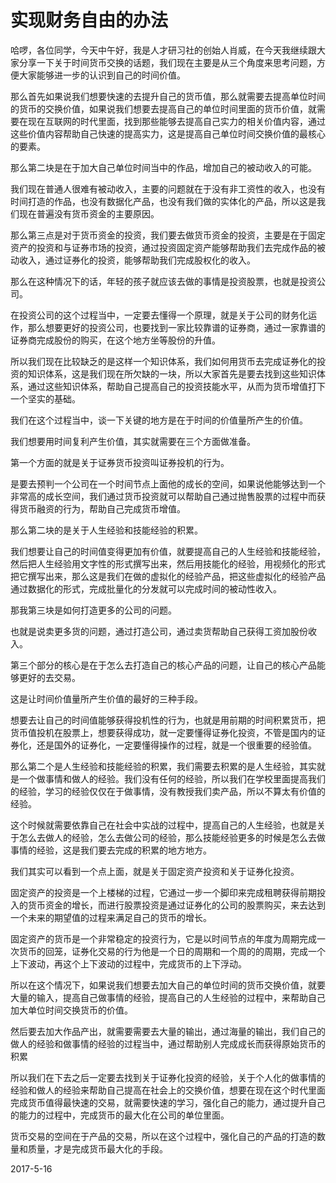 # 实现财务自由的办法

哈啰，各位同学，今天中午好，我是人才研习社的创始人肖威，在今天我继续跟大家分享一下关于时间货币交换的话题，我们现在主要是从三个角度来思考问题，方便大家能够进一步的认识到自己的时间价值。

那么首先如果说我们想要快速的去提升自己的货币值，那么就需要去提高单位时间的货币的交换价值，如果说我们想要去提高自己的单位时间里面的货币价值，就需要在现在互联网的时代里面，找到那些能够去提高自己实力的相关价值内容，通过这些价值内容帮助自己快速的提高实力，这是提高自己单位时间交换价值的最核心的要素。

那么第二块是在于加大自己单位时间当中的作品，增加自己的被动收入的可能。

我们现在普通人很难有被动收入，主要的问题就在于没有非工资性的收入，也没有时间打造的作品，也没有数据化产品，也没有我们做的实体化的产品，所以这是我们现在普遍没有货币资金的主要原因。

那么第三点是对于货币资金的投资，我们要去做货币资金的投资，主要是在于固定资产的投资和与证券市场的投资，通过投资固定资产能够帮助我们去完成作品的被动收入，通过证券化的投资，能够帮助我们完成股权化的收入。

那么在这种情况下的话，年轻的孩子就应该去做的事情是投资股票，也就是投资公司。

在投资公司的这个过程当中，一定要去懂得一个原理，就是关于公司的财务化运作，那么想要更好的投资公司，也要找到一家比较靠谱的证券商，通过一家靠谱的证券商完成股份的购买，在这个地方坐等股份的升值。

所以我们现在比较缺乏的是这样一个知识体系，我们如何用货币去完成证券化的投资的知识体系，这是我们现在所欠缺的一块，所以大家首先是要去找到这些知识体系，通过这些知识体系，帮助自己提高自己的投资技能水平，从而为货币增值打下一个坚实的基础。

我们在这个过程当中，谈一下关键的地方是在于时间的价值量所产生的价值。

我们想要用时间复利产生价值，其实就需要在三个方面做准备。

第一个方面的就是关于证券货币投资叫证券投机的行为。

是要去预判一个公司在一个时间节点上面他的成长的空间，如果说他能够达到一个非常高的成长空间，我们通过货币投资就可以帮助自己通过抛售股票的过程中而获得货币融资的行为，帮助自己完成货币增值。

那么第二块的是关于人生经验和技能经验的积累。

我们想要让自己的时间值变得更加有价值，就要提高自己的人生经验和技能经验，然后把人生经验用文字性的形式撰写出来，然后用技能化的经验，用视频化的形式把它撰写出来，那么这是我们在做的虚拟化的经验产品，把这些虚拟化的经验产品通过数据化的形式，完成批量化的分发就可以完成时间的被动性收入。

那我第三块是如何打造更多的公司的问题。

也就是说卖更多货的问题，通过打造公司，通过卖货帮助自己获得工资加股份收入。

第三个部分的核心是在于怎么去打造自己的核心产品的问题，让自己的核心产品能够更好的去交易。

这是让时间价值量所产生价值的最好的三种手段。

想要去让自己的时间值能够获得投机性的行为，也就是用前期的时间积累货币，把货币值投机在股票上，想要获得成功，就一定要懂得证券化投资，不管是国内的证券化，还是国外的证券化，一定要懂得操作的过程，就是一个很重要的经验值。

那么第二个是人生经验和技能经验的积累，我们需要去积累的是人生经验，其实就是一个做事情和做人的经验。我们没有任何的经验，所以我们在学校里面提高我们的经验，学习的经验仅仅在于做事情，没有教授我们卖产品，所以不算太有价值的经验。

这个时候就需要依靠自己在社会中实战的过程中，提高自己的人生经验，也就是关于怎么去做人的经验，怎么去做公司的经验，那么技能经验更多的时候是怎么去做事情的经验，这是我们要去完成的积累的地方地方。

我们其实可以看到一个点上面，就是关于固定资产投资和关于证券化投资。

固定资产的投资是一个上楼梯的过程，它通过一步一个脚印来完成租聘获得前期投入的货币资金的增长，而进行股票投资是通过证券化的公司的股票购买，来去达到一个未来的期望值的过程来满足自己的货币的增长。

固定资产的货币是一个非常稳定的投资行为，它是以时间节点的年度为周期完成一次货币的回笼，证券化交易的行为他是一个日的周期和一个周的的周期，完成一个上下波动，再这个上下波动的过程中，完成货币的上下浮动。

所以在这个情况下，如果说我们想要去加大自己的单位时间的货币交换价值，就要大量的输入，提高自己做事情的经验，提高自己的人生经验的过程中，来帮助自己加大单位时间交换货币的价值。

然后要去加大作品产出，就需要需要去大量的输出，通过海量的输出，我们自己的做人的经验和做事情的经验的过程当中，通过帮助别人完成成长而获得原始货币的积累

所以我们在下去之后一定要去找到关于证券化投资的经验，关于个人化的做事情的经验和做人的经验来帮助自己提高在社会上的交换价值，想要在现在这个时代里面完成货币值得最快速的交易，就需要快速的学习，强化自己的能力，通过提升自己的能力的过程中，完成货币的最大化在公司的单位里面。

货币交易的空间在于产品的交易，所以在这个过程中，强化自己的产品的打造的数量和质量，才是完成货币最大化的手段。

2017-5-16
